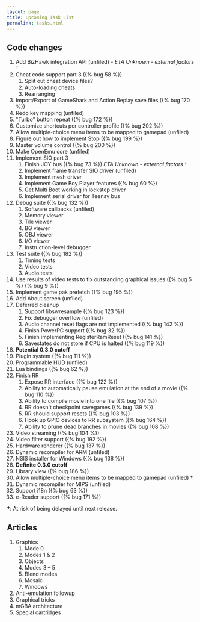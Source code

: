 ```yaml
---
layout: page
title: Upcoming Task List
permalink: tasks.html
---
```

Code changes
------------

1. Add BizHawk integration API (unfiled) - *ETA Unknown - external factors* &dagger;
1. Cheat code support part 3 ({% bug 58 %})
    1. Split out cheat device files?
    1. Auto-loading cheats
    1. Rearranging
1. Import/Export of GameShark and Action Replay save files ({% bug 170 %})
1. Redo key mapping (unfiled)
1. "Turbo" button repeat ({% bug 172 %})
1. Customize shortcuts per controller profile ({% bug 202 %})
1. Allow multiple-choice menu items to be mapped to gamepad (unfiled)
1. Figure out how to implement Stop ({% bug 199 %})
1. Master volume control ({% bug 200 %})
1. Make OpenEmu core (unfiled)
1. Implement SIO part 3
    1. Finish JOY bus ({% bug 73 %}) *ETA Unknown - external factors* &dagger;
    1. Implement frame transfer SIO driver (unfiled)
    1. Implement mesh driver
    1. Implement Game Boy Player features ({% bug 60 %})
    1. Get Multi Boot working in lockstep driver
    1. Implement serial driver for Teensy bus
1. Debug suite ({% bug 132 %})
    1. Software callbacks (unfiled)
    1. Memory viewer
    1. Tile viewer
    1. BG viewer
    1. OBJ viewer
    1. I/O viewer
    1. Instruction-level debugger
1. Test suite ({% bug 182 %})
    1. Timing tests
    1. Video tests
    1. Audio tests
1. Use results of video tests to fix outstanding graphical issues ({% bug 5 %} {% bug 9 %})
1. Implement game pak prefetch ({% bug 195 %})
1. Add About screen (unfiled)
1. Deferred cleanup
    1. Support libswresample ({% bug 123 %})
    1. Fix debugger overflow (unfiled)
    1. Audio channel reset flags are not implemented ({% bug 142 %})
    1. Finish PowerPC support ({% bug 32 %})
    1. Finish implementing RegisterRamReset ({% bug 141 %})
    1. Savestates do not store if CPU is halted ({% bug 119 %})
1. **Potential 0.3.0 cutoff**
1. Plugin system ({% bug 111 %})
1. Programmable HUD (unfiled)
1. Lua bindings ({% bug 62 %})
1. Finish RR
    1. Expose RR interface ({% bug 122 %})
    1. Ability to automatically pause emulation at the end of a movie ({% bug 110 %})
    1. Ability to compile movie into one file ({% bug 107 %})
    1. RR doesn't checkpoint savegames ({% bug 139 %})
    1. RR should support resets ({% bug 103 %})
    1. Hook up GPIO devices to RR subsystem ({% bug 164 %})
    1. Ability to prune dead branches in movies ({% bug 108 %})
1. Video streaming ({% bug 104 %})
1. Video filter support ({% bug 192 %})
1. Hardware renderer ({% bug 137 %})
1. Dynamic recompiler for ARM (unfiled)
1. NSIS installer for Windows ({% bug 138 %})
1. **Definite 0.3.0 cutoff**
1. Library view ({% bug 186 %})
1. Allow multiple-choice menu items to be mapped to gamepad (unfiled) &dagger;
1. Dynamic recompiler for MIPS (unfiled)
1. Support i18n ({% bug 63 %})
1. e-Reader support ({% bug 171 %})

**&dagger;**: At risk of being delayed until next release.

Articles
--------

1. Graphics
    1. Mode 0
    1. Modes 1 &amp; 2
    1. Objects
    1. Modes 3 &ndash; 5
    1. Blend modes
    1. Mosaic
    1. Windows
1. Anti-emulation followup
1. Graphical tricks
1. mGBA architecture
1. Special cartridges
